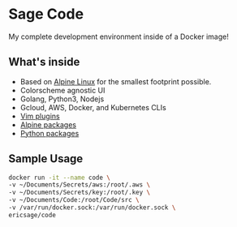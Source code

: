 
Sage Code
===========
My complete development environment inside of a Docker image!

What's inside
-------------
- Based on [Alpine Linux](https://hub.docker.com/_/alpine/) for the smallest footprint possible.
- Colorscheme agnostic UI
- Golang, Python3, Nodejs
- Gcloud, AWS, Docker, and Kubernetes CLIs
- [Vim plugins](https://github.com/ericsage/code/blob/master/configfiles/.vimrc#L27-L74)
- [Alpine packages](https://github.com/ericsage/code/blob/master/packages/apk)
- [Python packages](https://github.com/ericsage/code/blob/master/packages/pip)

Sample Usage
------------
```bash
docker run -it --name code \
-v ~/Documents/Secrets/aws:/root/.aws \
-v ~/Documents/Secrets/key:/root/.key \
-v ~/Documents/Code:/root/Code/src \
-v /var/run/docker.sock:/var/run/docker.sock \
ericsage/code
```
